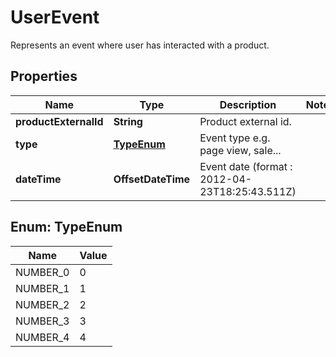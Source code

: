 

# UserEvent

Represents an event where user has interacted with a product.

## Properties

Name | Type | Description | Notes
------------ | ------------- | ------------- | -------------
**productExternalId** | **String** | Product external id. | 
**type** | [**TypeEnum**](#TypeEnum) | Event type e.g. page view, sale... | 
**dateTime** | **OffsetDateTime** | Event date (format : 2012-04-23T18:25:43.511Z) | 



## Enum: TypeEnum

Name | Value
---- | -----
NUMBER_0 | 0
NUMBER_1 | 1
NUMBER_2 | 2
NUMBER_3 | 3
NUMBER_4 | 4



